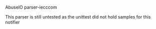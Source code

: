 AbuseIO parser-iecccom

This parser is still untested as the unittest did not hold samples for this notifier
